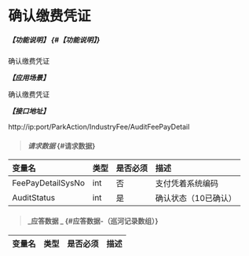 # 确认缴费凭证

##### _【功能说明】_ {#【功能说明】}

确认缴费凭证

_**【应用场景】**_

确认缴费凭证

_**【接口地址】**_

http://ip:port/ParkAction/IndustryFee/AuditFeePayDetail

> #### _请求数据_ {#请求数据}

| 变量名 | 类型 | 是否必须 | 描述 |
| :--- | :--- | :--- | :--- |
| FeePayDetailSysNo | int | 否 |支付凭着系统编码 |
| AuditStatus| int | 是 | 确认状态（10已确认）|


> #### _应答数据 _ {#应答数据-（巡河记录数组）}

| 变量名 | 类型 | 是否必须 | 描述 |
| :--- | :--- | :--- | :--- |



